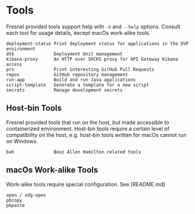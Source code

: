 # Tools

Fresnel provided tools support help with `-h` and `--help` options.
Consult each tool for usage details, except macOs work-alike tools.

```
deployment-status Print deployment status for applications in the DVP environment
dtk               Deployment Unit management
kibana-proxy      An HTTP over SOCKS proxy for API Gateway Kibana access
prs               Print interesting GitHub Pull Requests
repos             GitHub repository management
run-app           Build and run Java applications
script-template   Generate a template for a new script
secrets           Manage development secrets
```


## Host-bin Tools

Fresnel provided tools that run on the host, but made accessible to
containerized environment. Host-bin tools require a certain level
of compatibility on the host, e.g. host-bin tools written for macOs
cannot run on Windows.

```
bah               Booz Allen Hamilton related tools
```


## macOs Work-alike Tools

Work-alike tools require special configuration. See [README.md]

```
open / xdg-open
pbcopy
pbpaste
```
